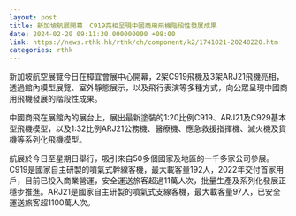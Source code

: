 ```yaml
---
layout: post
title: 新加坡航展開幕　C919亮相呈現中國商用飛機階段性發展成果
date: 2024-02-20 09:11:30.000000000 +08:00
link: https://news.rthk.hk/rthk/ch/component/k2/1741021-20240220.htm
categories: rthk
---
```


新加坡航空展覽今日在樟宜會展中心開幕，2架C919飛機及3架ARJ21飛機亮相，透過館內模型展覽、室外靜態展示，以及飛行表演等多種方式，向公眾呈現中國商用飛機發展的階段性成果。

中國商飛在展館內的展台上，展出最新塗裝的1:20比例C919、ARJ21及C929基本型飛機模型，以及1:32比例ARJ21公務機、醫療機、應急救援指揮機、滅火機及貨機等系列化飛機模型。

航展於今日至星期日舉行，吸引來自50多個國家及地區的一千多家公司參展。C919是國家自主研製的噴氣式幹線客機，最大載客量192人，2022年交付首家用戶，目前已投入商業營運，安全運送旅客超過11萬人次，批量生產及系列化發展正穩步推進。ARJ21是國家自主研製的噴氣式支線客機，最大載客量97人，已安全運送旅客超1100萬人次。
